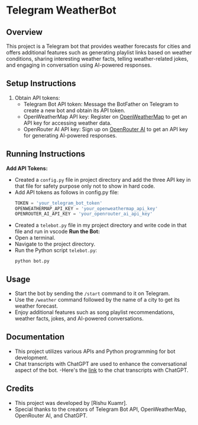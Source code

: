 # Telegram WeatherBot

## Overview
This project is a Telegram bot that provides weather forecasts for cities and offers additional features such as generating playlist links based on weather conditions, sharing interesting weather facts, telling weather-related jokes, and engaging in conversation using AI-powered responses.

## Setup Instructions
1. Obtain API tokens:
   - Telegram Bot API token: Message the BotFather on Telegram to create a new bot and obtain its API token.
   - OpenWeatherMap API key: Register on [OpenWeatherMap](https://openweathermap.org/api) to get an API key for accessing weather data.
   - OpenRouter AI API key: Sign up on [OpenRouter AI](https://openrouter.ai/) to get an API key for generating AI-powered responses.
     
## Running Instructions
   **Add API Tokens:**
   - Created a `config.py` file in  project directory and add the three API key in that file for safety purpose only not to show in hard code.
   - Add  API tokens as follows in config.py file:
     ```python
     TOKEN = 'your_telegram_bot_token'
     OPENWEATHERMAP_API_KEY = 'your_openweathermap_api_key'
     OPENROUTER_AI_API_KEY = 'your_openrouter_ai_api_key'
   - Created a `telebot.py` file in my project directory and write code in that file and run in vscode 
**Run the Bot:**
   - Open a terminal.
   - Navigate to the project directory.
   - Run the Python script `telebot.py`:
     ```
     python bot.py
     ```

## Usage
- Start the bot by sending the `/start` command to it on Telegram.
- Use the `/weather` command followed by the name of a city to get its weather forecast.
- Enjoy additional features such as song playlist recommendations, weather facts, jokes, and AI-powered conversations.

## Documentation
- This project utilizes various APIs and Python programming for bot development. 
- Chat transcripts with ChatGPT are used to enhance the conversational aspect of the bot.
-Here's the [link](https://chat.openai.com/share/6819c6a9-8ba5-4e2b-b3ae-9535c44445a2) to the chat transcripts with ChatGPT.


## Credits
- This project was developed by [Rishu Kuamr].
- Special thanks to the creators of Telegram Bot API, OpenWeatherMap, OpenRouter AI, and ChatGPT.


